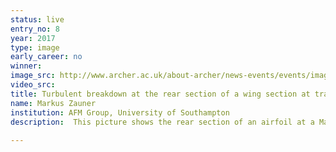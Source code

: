 ```yaml
---
status: live
entry_no: 8
year: 2017
type: image 
early_career: no 
winner: 
image_src: http://www.archer.ac.uk/about-archer/news-events/events/image-comp/gallery-2017/08_Entry_800.jpg
video_src: 
title: Turbulent breakdown at the rear section of a wing section at transonic flow conditions.
name: Markus Zauner
institution: AFM Group, University of Southampton
description:  This picture shows the rear section of an airfoil at a Mach and Reynolds number of Ma=0.7 and Re=500,000 respectively. The presented flow field is resolved by more than 5 billion cells and is generated by a direct numerical simulation running with more than 60,000 cores on ARCHER. Q-criteria surfaces are used to indicate vortex structures, which are coloured by the vorticity magnitude. Regions comprising strong vortices appear yellow in the plot, whereas weaker vortical structures show up light blue. The snapshot is taken after restarting from a solution with a 80% narrowerer spanwise periodic domain. This picture indicates a reasonably fast breakdown of the former periodicity. 
  
---
```

